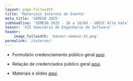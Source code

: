 ```yaml
---
layout: page-fullwidth
title: 'Materiais Internos do Evento'
meta_title: 'SEMESO 2025'
subheadline: 'SEMESO 2025 - 16 a 18/09 - UDESC Alto Vale'
teaser: 'XII Seminário de Engenharia de Software'
header:
    image_fullwidth: 'banner-semeso-25.png'
permalink: '/interno/'
---
```

-   Formulário credenciamento público geral [aqui][credexterno].

-   Relação de credenciados público geral [aqui][inscritosgeral].

-   Materiais e slides [aqui][slides].

[slides]: https://drive.google.com/drive/folders/1notLLgdAmqyKlZ9htIhOI_ArhUVHm8e6?usp=drive_link
[credexterno]: https://forms.office.com/r/WFb7xTghig
[inscritosgeral]: https://udesc-my.sharepoint.com/:x:/g/personal/03999436921_udesc_br/ESKR5zjZDYBDqugASQkk2JsBrbpB9QvgggL0rNgc09520w?e=hjXfWN
